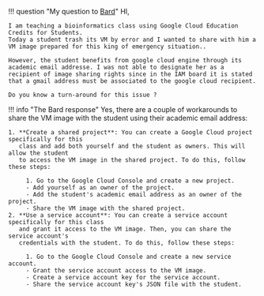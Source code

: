 !!! question "My question to [Bard](https://bard.google.com/chat)"
    HI,
    
    I am teaching a bioinformatics class using Google Cloud Education Credits for Students.
    Today a student trash its VM by error and I wanted to share with him a VM image prepared for this king of emergency situation..
    
    However, the student benefits from google cloud engine through its academic email addresse. I was not able to designate her as a recipient of image sharing rights since in the IAM board it is stated that a gmail address must be associated to the google cloud recipient.
    
    Do you know a turn-around for this issue ?

!!! info "The Bard response"
    Yes, there are a couple of workarounds to share the VM image with the student using
    their academic email address:
    
    1. **Create a shared project**: You can create a Google Cloud project specifically for this
       class and add both yourself and the student as owners. This will allow the student
       to access the VM image in the shared project. To do this, follow these steps:
       
         1. Go to the Google Cloud Console and create a new project.
         - Add yourself as an owner of the project.
         - Add the student's academic email address as an owner of the project.
         - Share the VM image with the shared project.
    2. **Use a service account**: You can create a service account specifically for this class
       and grant it access to the VM image. Then, you can share the service account's
       credentials with the student. To do this, follow these steps:
       
         1. Go to the Google Cloud Console and create a new service account.
         - Grant the service account access to the VM image.
         - Create a service account key for the service account.
         - Share the service account key's JSON file with the student.
